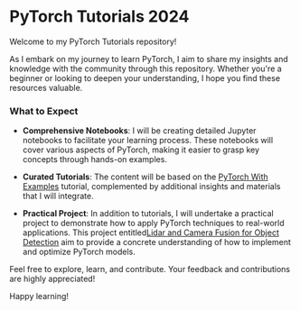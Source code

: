 # PyTorch Tutorials 2024

Welcome to my PyTorch Tutorials repository!

As I embark on my journey to learn PyTorch, I aim to share my insights and knowledge with the community through this repository. Whether you're a beginner or looking to deepen your understanding, I hope you find these resources valuable.

### What to Expect

- **Comprehensive Notebooks**: I will be creating detailed Jupyter notebooks to facilitate your learning process. These notebooks will cover various aspects of PyTorch, making it easier to grasp key concepts through hands-on examples.
  
- **Curated Tutorials**: The content will be based on the [PyTorch With Examples](https://pytorch.org/tutorials/beginner/pytorch_with_examples.html) tutorial, complemented by additional insights and materials that I will integrate.

- **Practical Project**: In addition to tutorials, I will undertake a practical project to demonstrate how to apply PyTorch techniques to real-world applications. This project entitled[Lidar and Camera Fusion for Object Detection](https://github.com/Jalilnkh/PyTorch-with-Examples-2024/blob/main/Project%3A%20Lidar%20and%20Camera%20Fusion%20for%20Object%20Detection.ipynb) aim to provide a concrete understanding of how to implement and optimize PyTorch models.

Feel free to explore, learn, and contribute. Your feedback and contributions are highly appreciated!

Happy learning!


